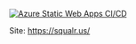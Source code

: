 [![Azure Static Web Apps CI/CD](https://github.com/squalrus/squalr.us/actions/workflows/azure-static-web-apps-blue-plant-0a72bd81e.yml/badge.svg)](https://github.com/squalrus/squalr.us/actions/workflows/azure-static-web-apps-blue-plant-0a72bd81e.yml)

Site: https://squalr.us/
